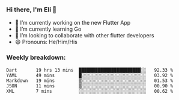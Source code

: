 ### Hi there, I'm Eli 👋
- 🔭 I’m currently working on the new Flutter App
- 🌱 I’m currently learning Go
- 🦄 I’m looking to collaborate with other flutter developers
- 😄 Pronouns: He/Him/His

### Weekly breakdown:
<!--START_SECTION:waka-->
```text
Dart       19 hrs 13 mins  ███████████████████████░░   92.33 % 
YAML       49 mins         █░░░░░░░░░░░░░░░░░░░░░░░░   03.92 % 
Markdown   19 mins         ▒░░░░░░░░░░░░░░░░░░░░░░░░   01.53 % 
JSON       11 mins         ▒░░░░░░░░░░░░░░░░░░░░░░░░   00.90 % 
XML        7 mins          ░░░░░░░░░░░░░░░░░░░░░░░░░   00.62 % 
```
<!--END_SECTION:waka-->
